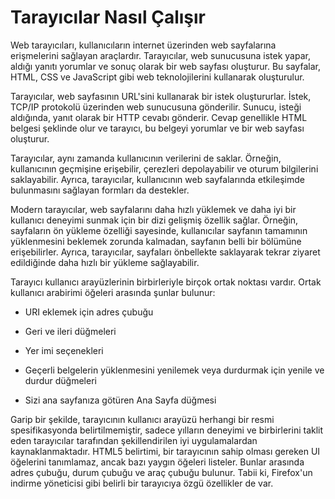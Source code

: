 # Tarayıcılar Nasıl Çalışır

Web tarayıcıları, kullanıcıların internet üzerinden web sayfalarına erişmelerini sağlayan araçlardır. Tarayıcılar, web sunucusuna istek yapar, aldığı yanıtı yorumlar ve sonuç olarak bir web sayfası oluşturur. Bu sayfalar, HTML, CSS ve JavaScript gibi web teknolojilerini kullanarak oluşturulur.

Tarayıcılar, web sayfasının URL'sini kullanarak bir istek oluştururlar. İstek, TCP/IP protokolü üzerinden web sunucusuna gönderilir. Sunucu, isteği aldığında, yanıt olarak bir HTTP cevabı gönderir. Cevap genellikle HTML belgesi şeklinde olur ve tarayıcı, bu belgeyi yorumlar ve bir web sayfası oluşturur.

Tarayıcılar, aynı zamanda kullanıcının verilerini de saklar. Örneğin, kullanıcının geçmişine erişebilir, çerezleri depolayabilir ve oturum bilgilerini saklayabilir. Ayrıca, tarayıcılar, kullanıcının web sayfalarında etkileşimde bulunmasını sağlayan formları da destekler.

Modern tarayıcılar, web sayfalarını daha hızlı yüklemek ve daha iyi bir kullanıcı deneyimi sunmak için bir dizi gelişmiş özellik sağlar. Örneğin, sayfaların ön yükleme özelliği sayesinde, kullanıcılar sayfanın tamamının yüklenmesini beklemek zorunda kalmadan, sayfanın belli bir bölümüne erişebilirler. Ayrıca, tarayıcılar, sayfaları önbellekte saklayarak tekrar ziyaret edildiğinde daha hızlı bir yükleme sağlayabilir.

Tarayıcı kullanıcı arayüzlerinin birbirleriyle birçok ortak noktası vardır. Ortak kullanıcı arabirimi öğeleri arasında şunlar bulunur:

- URI eklemek için adres çubuğu

- Geri ve ileri düğmeleri

- Yer imi seçenekleri

- Geçerli belgelerin yüklenmesini yenilemek veya durdurmak için yenile ve durdur düğmeleri

- Sizi ana sayfanıza götüren Ana Sayfa düğmesi

Garip bir şekilde, tarayıcının kullanıcı arayüzü herhangi bir resmi spesifikasyonda belirtilmemiştir, sadece yılların deneyimi ve birbirlerini taklit eden tarayıcılar tarafından şekillendirilen iyi uygulamalardan kaynaklanmaktadır. HTML5 belirtimi, bir tarayıcının sahip olması gereken UI öğelerini tanımlamaz, ancak bazı yaygın öğeleri listeler. Bunlar arasında adres çubuğu, durum çubuğu ve araç çubuğu bulunur. Tabii ki, Firefox'un indirme yöneticisi gibi belirli bir tarayıcıya özgü özellikler de var.